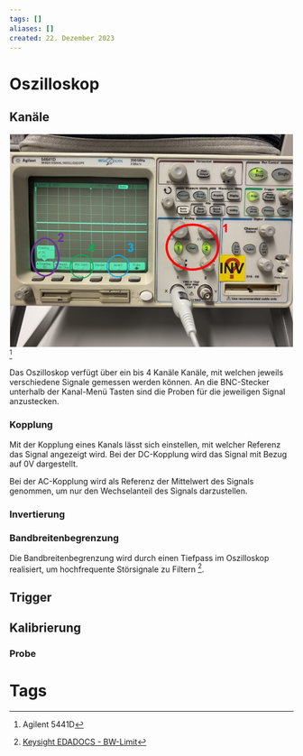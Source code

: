 ```yaml
---
tags: []
aliases: []
created: 22. Dezember 2023
---
```


# Oszilloskop

## Kanäle

![InlineR|450](assets/Pasted%20image%2020231223004759.png) [^1]

Das Oszilloskop verfügt über ein bis 4 Kanäle Kanäle, mit welchen jeweils verschiedene Signale gemessen werden können. An die BNC-Stecker unterhalb der Kanal-Menü Tasten sind die Proben für die jeweiligen Signal anzustecken.

### Kopplung

Mit der Kopplung eines Kanals lässt sich einstellen, mit welcher Referenz das Signal angezeigt wird. Bei der DC-Kopplung wird das Signal mit Bezug auf 0V dargestellt.

Bei der AC-Kopplung wird als Referenz der Mittelwert des Signals genommen, um nur den Wechselanteil des Signals darzustellen.

### Invertierung

### Bandbreitenbegrenzung

Die Bandbreitenbegrenzung wird durch einen Tiefpass im Oszilloskop realisiert, um hochfrequente Störsignale zu Filtern [^2].

## Trigger

## Kalibrierung

### Probe

# Tags

[^1]: Agilent 5441D
[^2]: [Keysight EDADOCS - BW-Limit](https://edadocs.software.keysight.com/kkbopen/what-is-the-bandwidth-limit-bw-limit-feature-and-how-does-it-differ-among-the-various-models-of-infiniium-scopes-589305657.html)